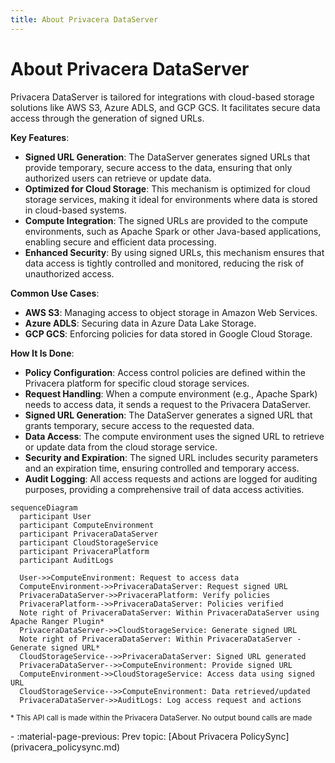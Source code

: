 ```yaml
---
title: About Privacera DataServer
---
```


# About Privacera DataServer

Privacera DataServer is tailored for integrations with cloud-based storage solutions like AWS S3, Azure ADLS, and GCP
GCS. It facilitates secure data access through the generation of signed URLs.

**Key Features**:

- **Signed URL Generation**: The DataServer generates signed URLs that provide temporary, secure access to the data,
  ensuring that only authorized users can retrieve or update data.
- **Optimized for Cloud Storage**: This mechanism is optimized for cloud storage services, making it ideal for
  environments where data is stored in cloud-based systems.
- **Compute Integration**: The signed URLs are provided to the compute environments, such as Apache Spark or other
  Java-based applications, enabling secure and efficient data processing.
- **Enhanced Security**: By using signed URLs, this mechanism ensures that data access is tightly controlled and
  monitored, reducing the risk of unauthorized access.

**Common Use Cases**:

- **AWS S3**: Managing access to object storage in Amazon Web Services.
- **Azure ADLS**: Securing data in Azure Data Lake Storage.
- **GCP GCS**: Enforcing policies for data stored in Google Cloud Storage.

**How It Is Done**:

- **Policy Configuration**: Access control policies are defined within the Privacera platform for specific cloud storage
  services.
- **Request Handling**: When a compute environment (e.g., Apache Spark) needs to access data, it sends a request to the
  Privacera DataServer.
- **Signed URL Generation**: The DataServer generates a signed URL that grants temporary, secure access to the requested
  data.
- **Data Access**: The compute environment uses the signed URL to retrieve or update data from the cloud storage
  service.
- **Security and Expiration**: The signed URL includes security parameters and an expiration time, ensuring controlled
  and temporary access.
- **Audit Logging**: All access requests and actions are logged for auditing purposes, providing a comprehensive trail
  of data access activities.


```mermaid
sequenceDiagram
  participant User
  participant ComputeEnvironment
  participant PrivaceraDataServer
  participant CloudStorageService
  participant PrivaceraPlatform
  participant AuditLogs

  User->>ComputeEnvironment: Request to access data
  ComputeEnvironment->>PrivaceraDataServer: Request signed URL
  PrivaceraDataServer->>PrivaceraPlatform: Verify policies
  PrivaceraPlatform-->>PrivaceraDataServer: Policies verified
  Note right of PrivaceraDataServer: Within PrivaceraDataServer using Apache Ranger Plugin*
  PrivaceraDataServer->>CloudStorageService: Generate signed URL
  Note right of PrivaceraDataServer: Within PrivaceraDataServer - Generate signed URL*
  CloudStorageService-->>PrivaceraDataServer: Signed URL generated
  PrivaceraDataServer-->>ComputeEnvironment: Provide signed URL
  ComputeEnvironment->>CloudStorageService: Access data using signed URL
  CloudStorageService-->>ComputeEnvironment: Data retrieved/updated
  PrivaceraDataServer->>AuditLogs: Log access request and actions
```

<sub>* This API call is made within the Privacera DataServer. No output bound calls are made</sub>

<div class="grid cards" markdown>
-   :material-page-previous: Prev topic: [About Privacera PolicySync](privacera_policysync.md)
</div>
